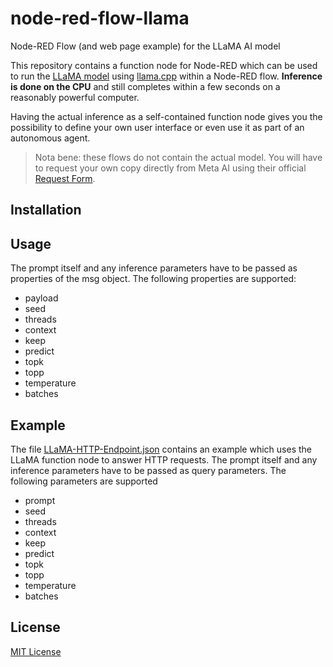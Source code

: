 # node-red-flow-llama #

Node-RED Flow (and web page example) for the LLaMA AI model

This repository contains a function node for Node-RED which can be used to run the [LLaMA model](https://ai.facebook.com/blog/large-language-model-llama-meta-ai/) using [llama.cpp](https://github.com/ggerganov/llama.cpp) within a Node-RED flow. **Inference is done on the CPU** and still completes within a few seconds on a reasonably powerful computer.

Having the actual inference as a self-contained function node gives you the possibility to define your own user interface or even use it as part of an autonomous agent.

> Nota bene: these flows do not contain the actual model. You will have to request your own copy directly from Meta AI using their official [Request Form](https://docs.google.com/forms/d/e/1FAIpQLSfqNECQnMkycAp2jP4Z9TFX0cGR4uf7b_fBxjY_OjhJILlKGA/viewform).

## Installation ##

## Usage ##

The prompt itself and any inference parameters have to be passed as properties of the msg object. The following properties are supported:

* payload
* seed
* threads
* context
* keep
* predict
* topk
* topp
* temperature
* batches

## Example ##

The file [LLaMA-HTTP-Endpoint.json](./LLaMA-HTTP-Endpoint.json) contains an example which uses the LLaMA function node to answer HTTP requests. The prompt itself and any inference parameters have to be passed as query parameters. The following parameters are supported

* prompt
* seed
* threads
* context
* keep
* predict
* topk
* topp
* temperature
* batches

## License ##

[MIT License](LICENSE.md)
